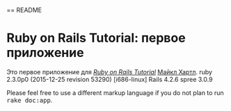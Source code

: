 == README

# Ruby on Rails Tutorial: первое приложение

Это первое приложение для
[*Ruby on Rails Tutorial*](http://railstutorial.org/)
 [Майкл Хартл](http://michaelhartl.com/).
ruby 2.3.0p0 (2015-12-25 revision 53290) [i686-linux]
Rails 4.2.6
 spree 3.0.9


Please feel free to use a different markup language if you do not plan to run
<tt>rake doc:app</tt>.

